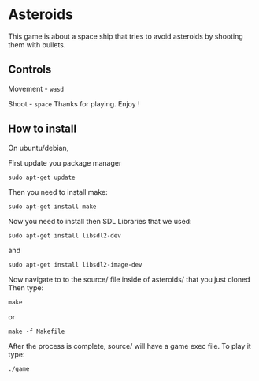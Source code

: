 # Asteroids

This game is about a space ship that tries to avoid asteroids by shooting them with bullets. 

## Controls
Movement - `wasd`

Shoot - `space`
Thanks for playing. Enjoy ! 

## How to install

On ubuntu/debian,

First update you package manager
```
sudo apt-get update
```

Then you need to install make:
```
sudo apt-get install make
```

Now you need to install then SDL Libraries that we used:
```
sudo apt-get install libsdl2-dev
```
and 
```
sudo apt-get install libsdl2-image-dev
```
Now navigate to to the source/ file inside of asteroids/ that you just cloned
Then type:
```
make
```
or
```
make -f Makefile
```
After the process is complete, source/ will have a game exec file. To play it type:
```
./game
```
